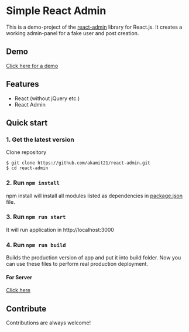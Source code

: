 # Simple React Admin

This is a demo-project of the [react-admin](https://github.com/marmelab/react-admin) library for React.js. It creates a working admin-panel for a fake user and post creation.

## Demo

[Click here for a demo](https://react-admin-three.now.sh/#/)

## Features

- React (without jQuery etc.)
- React Admin

## Quick start

### 1. Get the latest version

Clone repository

```shell
$ git clone https://github.com/akamit21/react-admin.git
$ cd react-admin
```

### 2. Run `npm install`

npm install will install all modules listed as dependencies in [package.json](package.json) file.

### 3. Run `npm run start`

It will run application in http://localhost:3000

### 4. Run `npm run build`

Builds the production version of app and put it into build folder. Now you can use these files to perform real production deployment.

#### For Server

[Click here](https://github.com/akamit21/json-server.git)

## Contribute

Contributions are always welcome!
